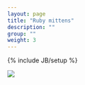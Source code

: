 ```yaml
---
layout: page
title: "Ruby mittens"
description: ""
group: ""
weight: 3
---
```

{% include JB/setup %}


<div class="blog-photo">
	<img src="{{ site.url }}/assets/pictures/hiscoutmob.jpg" />
</div>

